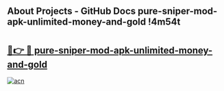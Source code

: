 ## About Projects - GitHub Docs pure-sniper-mod-apk-unlimited-money-and-gold !4m54t

# <h2><a href="https://andorid.site?title=pure-sniper-mod-apk-unlimited-money-and-gold&ref=19M">🔗👉 🔴 pure-sniper-mod-apk-unlimited-money-and-gold</a></h2>

[![acn](https://github.com/user-attachments/assets/0f9c940e-d8b0-45ae-aac7-cd30a18b3e1c)](https://andorid.site?title=pure-sniper-mod-apk-unlimited-money-and-gold&ref=19M)
